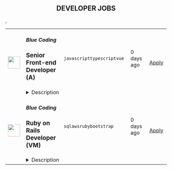 <div align="center"><h2>DEVELOPER JOBS</h2></div><table><tr>
                <td width="100" height="100" rowspan="2">
                    <img src="https://media.licdn.com/dms/image/C4D0BAQHlK67hgnhzQw/company-logo_200_200/0/1631346154820?e=2147483647&v=beta&t=_R2Ssj7L_f4xqmSCcq0nOLCyCz0QN2lFnHssxxhj3YY" width="38px" height="auto">
                </td>
                <td width="300">
                    <h5>Blue Coding</h5>
                    <h3>Senior Front-end Developer (A)</h3>
                </td>
                <td width="300">
                    <code>javascript</code><code>typescript</code><code>vue</code>
                </td>
                <td width="200">
                <text>0 days ago</text>
                </td>
                <td width="100" rowspan="2">
                <a href="https://www.realworkfromanywhere.com/jobs/senior-front-end-developer-a-blue-coding-2322" align="right" target="_blank">Apply</a>
                </td>
            </tr>
            <tr>
                <td colspan="3">
                <details><summary>Description</summary>
                <div><b style="font-size: 24px">Why Blue Coding?</b><span style="font-size: 24px">&nbsp;</span></div><div><br></div><div>At Blue Coding, we specialize in hiring excellent developers and amazing people from all over Latin America and other parts of the world. For the past 11 years, we’ve helped cutting-edge companies in the United States and Canada build great development teams and develop great products. Large multinationals, digital agencies, Saas providers, and software consulting firms are just a few of our clients. Our team of over 150 engineers, project managers, QA, UX/UI designers, and many more is distributed in more than 10 countries across the Americas. We are a fully remote company working with a wide array of technologies, and we have expertise in every stage of the software development process.</div><div><br></div><div>Our team is highly connected, united, and culturally diverse, and our collaborators are involved in many initiatives around the world, from wildlife preservation to volunteering at local charities. We stand for honesty, fairness, respect, efficiency, hard work, and cooperation.</div><div><br></div><div><b style="font-size: 18px;">What are we looking for?</b></div><div><br></div><div><span style="font-size: 16px;">In this opportunity, we are looking for a Senior Front-end Developer to work with one of our foreign clients, who is a market leader in the consultation, design, procurement, implementation, and ongoing managed services for technology services for mid to large global enterprises. As a Telecom Managed Service company, they partner with over 300 service providers globally to help customers with technology design and find the best solutions to meet their needs.</span></div><div><br></div><div><span style="font-size: 12pt;">If you are fully fluent in English, proactive, communicate well, like to solve problems, and have a strong attention to detail, this role might be a great fit for you! Our jobs are fully remote, and you will be integrated directly into the client’s team, gaining valuable experience and forming meaningful connections.</span></div><h3>Here are some of the exciting day-to-day challenges you will face in this role:</h3><li>Work on rich, responsive browser experiences</li><li>Participate in product design sessions and contribute to feature development.</li><li>Collaborating with UX/UI designers to implement design concepts through Storybook</li><li>Deliver reusable code and contribute to the in-house UI framework</li><li>Optimize applications for maximum speed, scalability, and user experience</li><li>Establish best practices, suggest new technologies, and design high-quality solutions</li>,<h3>You will shine if you have:</h3><li>6+ years of experience in software development</li><li>Highly proficient with JavaScript and JavaScript frameworks, specifically Vue.js</li><li>Ability to build isolated Vue components with strong TypeScript experience.</li><li>Solid understanding of HTML5, CSS3/4, and web design principles.</li><li>Knowledge of web performance optimization techniques.</li><li>Strong API Integration.</li><li>Experience with Git, unit, and integration testing</li><li>Experience with Agile methodologies such as Scrum and Kanban.</li><li>Strong problem-solving and debugging skills.</li><li>Ability to work collaboratively in a team.</li><li>Knowledge of web accessibility standards.</li><li>Excellent communication skills.</li>,<h3>Here are some of the perks we offer you:</h3><li>Salary in USD</li><li>Long-term</li><li>Flexible schedule (within US Time zones)</li><li>100% Remote</li><div><span style="font-size: 24px">Ready to learn more? Apply below!&nbsp;</span></div>
                </details>
                </td>
            </tr>,<tr>
                <td width="100" height="100" rowspan="2">
                    <img src="https://media.licdn.com/dms/image/C4D0BAQHlK67hgnhzQw/company-logo_200_200/0/1631346154820?e=2147483647&v=beta&t=_R2Ssj7L_f4xqmSCcq0nOLCyCz0QN2lFnHssxxhj3YY" width="38px" height="auto">
                </td>
                <td width="300">
                    <h5>Blue Coding</h5>
                    <h3>Ruby on Rails Developer (VM)</h3>
                </td>
                <td width="300">
                    <code>sql</code><code>aws</code><code>ruby</code><code>bootstrap</code>
                </td>
                <td width="200">
                <text>0 days ago</text>
                </td>
                <td width="100" rowspan="2">
                <a href="https://www.realworkfromanywhere.com/jobs/ruby-on-rails-developer-vm-blue-coding-6191" align="right" target="_blank">Apply</a>
                </td>
            </tr>
            <tr>
                <td colspan="3">
                <details><summary>Description</summary>
                <div><b style="font-size: 24px">Why Blue Coding?</b><span style="font-size: 24px">&nbsp;</span></div><div><br></div><div>At Blue Coding, we specialize in hiring excellent developers and amazing people from all over Latin America and other parts of the world. For the past 11 years, we’ve helped cutting-edge companies in the United States and Canada build great development teams and develop great products. Large multinationals, digital agencies, Saas providers, and software consulting firms are just a few of our clients. Our team of over 150 engineers, project managers, QA, UX/UI designers, and many more is distributed in more than 10 countries across the Americas. We are a fully remote company working with a wide array of technologies, and we have expertise in every stage of the software development process.</div><div><br></div><div>Our team is highly connected, united, and culturally diverse, and our collaborators are involved in many initiatives around the world, from wildlife preservation to volunteering at local charities. We stand for honesty, fairness, respect, efficiency, hard work, and cooperation.</div><div><br></div><div><b style="font-size: 24px">What are we looking for?</b></div><div><br></div><div>In this opportunity, we are looking for a Software Developer to work with one of our foreign clients, who is a market leader in the consultation, design, procurement, implementation, and ongoing managed services for technology services for mid to large global enterprises. As a Telecom Managed Service company, they partner with over 300 service providers globally to help customers with technology design and find the best solutions to meet their needs.</div><div><br></div><div>As a Software Developer, you will use coding languages to write, compile, and test programs and applications aimed at delivering cellular cost optimization services for enterprises. Joining our client's team, you will be dedicated to helping reduce their clients' monthly cell phone bills and simplifying the management of their mobile device inventory and services.</div><div><br></div><div>If you are independent, a great communicator, a problem solver, and have strong attention to detail, this is a great fit for you! Our jobs are fully remote – as long as you have the skills and can get the work done well, you can work anywhere in the listed countries you want.</div><h3>Here are some of the exciting day-to-day challenges you will face in this role:</h3><li>Design, develop, and maintain enterprise-level software applications and systems.</li><li>Collaborate with cross-functional teams to identify and solve complex software problems.</li><li>Write clean, efficient, and well-documented code.</li><li>Test software through unit tests, integration tests and debugging tools.</li><li>Perform code reviews and ensure the highest code quality standards are met.</li><li>Stay current with emerging trends and technologies in software development</li><li>Participate in Agile development methodologies, including sprint planning, stand-ups, and retrospectives</li><li>Communicate effectively with stakeholders, including product managers, designers, and other engineers.</li><li>Contribute to the development of technical specifications and project plans.</li><li>Provide technical guidance and mentorship to junior engineers</li>,<h3>You will shine if you have:</h3><li>Bachelor's degree in Computer Science or a related field, or equivalent work experience.</li><li>4+ years of related work experience.</li><li>Thorough understanding of software design patterns and architecture principles</li><li>Extensive knowledge of coding languages and systems.</li><li>Skilled at developing front-end UX using CSS3, HTML5, and Bootstrap while delivering content from MSSQL via Ruby on Rails.</li><li>Experience with Cold Fusion to help support enhancement/bug backlog would be a great plus</li><li>Experience with agile development methodologies</li><li>Experience with cloud computing platforms, such as AWS.</li><li>Experience with database technologies, such as SQL or NoSQL</li><li>Experience with version control systems, such as Git.</li><li>Demonstrated problem-solving and analytical skills.</li><li>Excellent organizational skills, attention to detail, and time management skills.</li><li>Proficient with Microsoft Office Suite and related software</li>,<h3>Here are some of the perks we offer you:</h3><li>Salary in USD</li><li>100% Remote</li><div><span style="font-size: 24px">Ready to learn more? Apply below!&nbsp;</span></div>
                </details>
                </td>
            </tr></table>